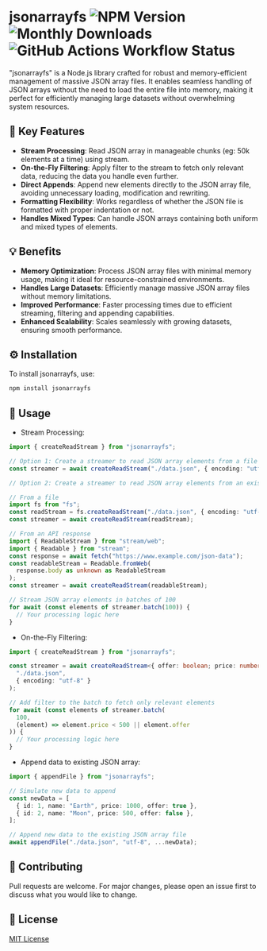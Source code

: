 # jsonarrayfs <img alt="NPM Version" src="https://img.shields.io/npm/v/jsonarrayfs"> <img alt="Monthly Downloads" src="https://img.shields.io/npm/dm/jsonarrayfs" /> <img alt="GitHub Actions Workflow Status" src="https://img.shields.io/github/actions/workflow/status/mochatek/jsonarrayfs/publish-to-npm.yml">

"jsonarrayfs" is a Node.js library crafted for robust and memory-efficient management of massive JSON array files. It enables seamless handling of JSON arrays without the need to load the entire file into memory, making it perfect for efficiently managing large datasets without overwhelming system resources.

## 🎯 Key Features

- **Stream Processing**: Read JSON array in manageable chunks (eg: 50k elements at a time) using stream.
- **On-the-Fly Filtering**: Apply filter to the stream to fetch only relevant data, reducing the data you handle even further.
- **Direct Appends**: Append new elements directly to the JSON array file, avoiding unnecessary loading, modification and rewriting.
- **Formatting Flexibility**: Works regardless of whether the JSON file is formatted with proper indentation or not.
- **Handles Mixed Types**: Can handle JSON arrays containing both uniform and mixed types of elements.

## 💡 Benefits

- **Memory Optimization**: Process JSON array files with minimal memory usage, making it ideal for resource-constrained environments.
- **Handles Large Datasets**: Efficiently manage massive JSON array files without memory limitations.
- **Improved Performance**: Faster processing times due to efficient streaming, filtering and appending capabilities.
- **Enhanced Scalability**: Scales seamlessly with growing datasets, ensuring smooth performance.

## ⚙️ Installation

To install jsonarrayfs, use:

```sh
npm install jsonarrayfs
```

## 🚀 Usage

- Stream Processing:

```ts
import { createReadStream } from "jsonarrayfs";

// Option 1: Create a streamer to read JSON array elements from a file
const streamer = await createReadStream("./data.json", { encoding: "utf-8" });

// Option 2: Create a streamer to read JSON array elements from an existing Readable:

// From a file
import fs from "fs";
const readStream = fs.createReadStream("./data.json", { encoding: "utf-8" });
const streamer = await createReadStream(readStream);

// From an API response
import { ReadableStream } from "stream/web";
import { Readable } from "stream";
const response = await fetch("https://www.example.com/json-data");
const readableStream = Readable.fromWeb(
  response.body as unknown as ReadableStream
);
const streamer = await createReadStream(readableStream);

// Stream JSON array elements in batches of 100
for await (const elements of streamer.batch(100)) {
  // Your processing logic here
}
```

- On-the-Fly Filtering:

```ts
import { createReadStream } from "jsonarrayfs";

const streamer = await createReadStream<{ offer: boolean; price: number }>(
  "./data.json",
  { encoding: "utf-8" }
);

// Add filter to the batch to fetch only relevant elements
for await (const elements of streamer.batch(
  100,
  (element) => element.price < 500 || element.offer
)) {
  // Your processing logic here
}
```

- Append data to existing JSON array:

```ts
import { appendFile } from "jsonarrayfs";

// Simulate new data to append
const newData = [
  { id: 1, name: "Earth", price: 1000, offer: true },
  { id: 2, name: "Moon", price: 500, offer: false },
];

// Append new data to the existing JSON array file
await appendFile("./data.json", "utf-8", ...newData);
```

## 🤝 Contributing

Pull requests are welcome. For major changes, please open an issue first to discuss what you would like to change.

## 📜 License

[MIT License ](https://github.com/mochatek/jsonarrayfs/blob/main/LICENSE)
